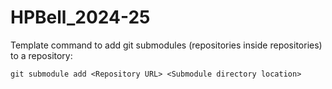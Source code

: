 # HPBell_2024-25
 
Template command to add git submodules (repositories inside repositories) to a repository: <br/>
```
git submodule add <Repository URL> <Submodule directory location>
```
<!-- 
Example command: 
git submodule add https://github.com/Jurassic001/AVR-2024 AVR\AVR-2024
^^^ This is the command I used to add the AVR-2024 repo to this repo (HPBell_2024-25) as a submodule
-->